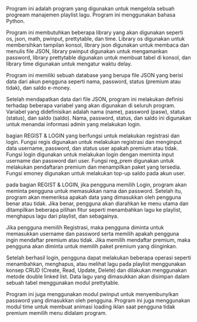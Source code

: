 Program ini adalah program yang digunakan untuk mengelola sebuah progream manajemen playlist lagu. Program ini menggunakan bahasa Python.

Program ini membutuhkan beberapa library yang akan digunakan seperti os, json, math, pwinput, prettytable, dan time. Library os digunakan untuk membersihkan tampilan konsol, library json digunakan untuk membaca dan menulis file JSON, library pwinput digunakan untuk mengamankan password, library prettytable digunakan untuk membuat tabel di konsol, dan library time digunakan untuk mengatur waktu delay.

Program ini memiliki sebuah database yang berupa file JSON yang berisi data dari akun pengguna seperti nama, password, status (premium atau tidak), dan saldo e-money. 

Setelah mendapatkan data dari file JSON, program ini melakukan definisi terhadap beberapa variabel yang akan digunakan di seluruh program. Variabel yang didefinisikan adalah nama (name), password (pasw), status (status), dan saldo (saldo). Nama, password, status, dan saldo ini digunakan untuk menandai informasi admin yang melakukan login.

bagian REGIST & LOGIN yang berfungsi untuk melakukan registrasi dan login. Fungsi regis digunakan untuk melakukan registrasi dan menginput data username, password, dan status user apakah premium atau tidak. Fungsi login digunakan untuk melakukan login dengan meminta input username dan password dari user. Fungsi reg_prem digunakan untuk melakukan pendaftaran premium dan menampilkan paket yang tersedia. Fungsi emoney digunakan untuk melakukan top-up saldo pada akun user.

pada bagian REGIST & LOGIN, jika pengguna memilih Login, program akan meminta pengguna untuk memasukkan nama dan password. Setelah itu, program akan memeriksa apakah data yang dimasukkan oleh pengguna benar atau tidak. Jika benar, pengguna akan diarahkan ke menu utama dan ditampilkan beberapa pilihan fitur seperti menambahkan lagu ke playlist, menghapus lagu dari playlist, dan sebagainya.

Jika pengguna memilih Registrasi, maka pengguna diminta untuk memasukkan username dan password serta memilih apakah pengguna ingin mendaftar premium atau tidak. Jika memilih mendaftar premium, maka pengguna akan diminta untuk memilih paket premium yang diinginkan.

Setelah berhasil login, pengguna dapat melakukan beberapa operasi seperti menambahkan, menghapus, atau melihat lagu pada playlist menggunakan konsep CRUD (Create, Read, Update, Delete) dan dilakukan menggunakan metode double linked list. Data lagu yang dimasukkan akan disimpan dalam sebuah tabel menggunakan modul prettytable.

Program ini juga menggunakan modul pwinput untuk menyembunyikan password yang dimasukkan oleh pengguna. Program ini juga menggunakan modul time untuk membuat animasi loading iklan saat pengguna tidak premium memilih menu didalam program.

